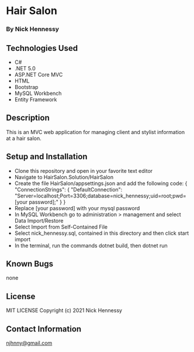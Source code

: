 # Hair Salon

### By Nick Hennessy

## Technologies Used

* C#
* .NET 5.0
* ASP.NET Core MVC
* HTML 
* Bootstrap
* MySQL Workbench
* Entity Framework

## Description
This is an MVC web application for managing client and stylist information at a hair salon.

## Setup and Installation
* Clone this repository and open in your favorite text editor
* Navigate to HairSalon.Solution/HairSalon
* Create the file HairSalon/appsettings.json and add the following code:
{
  "ConnectionStrings": {
      "DefaultConnection": "Server=localhost;Port=3306;database=nick_hennessy;uid=root;pwd=[your password];"
  }
}
* Replace [your password] with your mysql password
* In MySQL Workbench go to administration > management and select Data Import/Restore
* Select Import from Self-Contained File
* Select nick_hennessy.sql, contained in this directory and then click start import
* In the terminal, run the commands dotnet build, then dotnet run
## Known Bugs
none
## License
MIT LICENSE
Copyright (c) 2021 Nick Hennessy

## Contact Information
njhnny@gmail.com